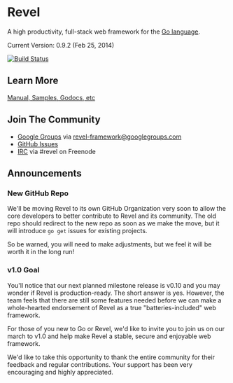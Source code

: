 # Revel

A high productivity, full-stack web framework for the [Go language](http://www.golang.org).

Current Version: 0.9.2 (Feb 25, 2014)

[![Build Status](https://secure.travis-ci.org/robfig/revel.png?branch=master)](http://travis-ci.org/robfig/revel)

## Learn More

[Manual, Samples, Godocs, etc](http://robfig.github.com/revel)

## Join The Community

* [Google Groups](https://groups.google.com/forum/#!forum/revel-framework) via [revel-framework@googlegroups.com](mailto:revel-framework@googlegroups.com)
* [GitHub Issues](https://github.com/revel/revel/issues)
* [IRC](http://webchat.freenode.net/?channels=%23revel&uio=d4) via #revel on Freenode

## Announcements

### New GitHub Repo

We'll be moving Revel to its own GitHub Organization very soon to allow the core developers
to better contribute to Revel and its community. The old repo should redirect to the new
repo as soon as we make the move, but it will introduce `go get` issues for existing
projects.

So be warned, you will need to make adjustments, but we feel it will be worth
it in the long run!

### v1.0 Goal

You'll notice that our next planned milestone release is v0.10 and you may wonder if Revel is
production-ready. The short answer is yes. However, the team feels that there are still some
features needed before we can make a whole-hearted endorsement of Revel as a true "batteries-included" web framework.

For those of you new to Go or Revel, we'd like to invite you to join us on our march to v1.0
and help make Revel a stable, secure and enjoyable web framework.

We'd like to take this opportunity to thank the entire community for their feedback and
regular contributions. Your support has been very encouraging and highly appreciated.
